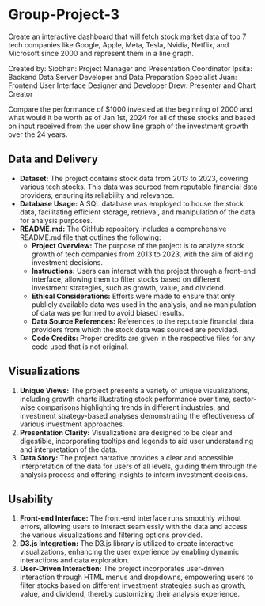 # Group-Project-3
Create an interactive dashboard that will fetch stock market data of top 7 tech companies like Google, Apple, Meta, Tesla, Nvidia, Netflix, and Microsoft since 2000 and represent them in a line graph.
        
Created by:
            Siobhan: Project Manager and Presentation Coordinator
            Ipsita: Backend Data Server Developer and Data Preparation Specialist
            Juan: Frontend User Interface Designer and Developer
            Drew: Presenter and Chart Creator

Compare the performance of $1000 invested at the beginning of 2000 and what would it be worth as of Jan 1st, 2024 for all of these stocks and based on input received from the user show line graph of the investment growth over the 24 years.

## Data and Delivery
- **Dataset:** The project contains stock data from 2013 to 2023, covering various tech stocks. This data was sourced from reputable financial data providers, ensuring its reliability and relevance.
- **Database Usage:** A SQL database was employed to house the stock data, facilitating efficient storage, retrieval, and manipulation of the data for analysis purposes.
- **README.md:** The GitHub repository includes a comprehensive README.md file that outlines the following:
  - **Project Overview:** The purpose of the project is to analyze stock growth of tech companies from 2013 to 2023, with the aim of aiding investment decisions.
  - **Instructions:** Users can interact with the project through a front-end interface, allowing them to filter stocks based on different investment strategies, such as growth, value, and dividend.
  - **Ethical Considerations:** Efforts were made to ensure that only publicly available data was used in the analysis, and no manipulation of data was performed to avoid biased results.
  - **Data Source References:** References to the reputable financial data providers from which the stock data was sourced are provided.
  - **Code Credits:** Proper credits are given in the respective files for any code used that is not original.

## Visualizations
1. **Unique Views:** The project presents a variety of unique visualizations, including growth charts illustrating stock performance over time, sector-wise comparisons highlighting trends in different industries, and investment strategy-based analyses demonstrating the effectiveness of various investment approaches.
2. **Presentation Clarity:** Visualizations are designed to be clear and digestible, incorporating tooltips and legends to aid user understanding and interpretation of the data.
3. **Data Story:** The project narrative provides a clear and accessible interpretation of the data for users of all levels, guiding them through the analysis process and offering insights to inform investment decisions.

## Usability
1. **Front-end Interface:** The front-end interface runs smoothly without errors, allowing users to interact seamlessly with the data and access the various visualizations and filtering options provided.
2. **D3.js Integration:** The D3.js library is utilized to create interactive visualizations, enhancing the user experience by enabling dynamic interactions and data exploration.
3. **User-Driven Interaction:** The project incorporates user-driven interaction through HTML menus and dropdowns, empowering users to filter stocks based on different investment strategies such as growth, value, and dividend, thereby customizing their analysis experience.
